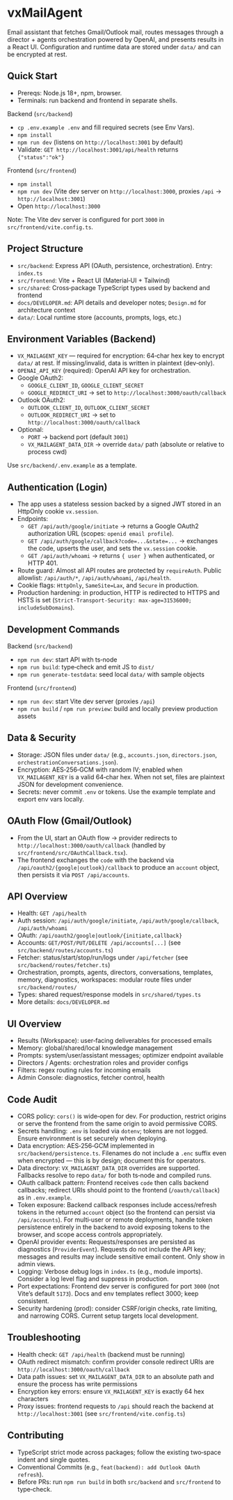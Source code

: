 # vxMailAgent

Email assistant that fetches Gmail/Outlook mail, routes messages through a director + agents orchestration powered by OpenAI, and presents results in a React UI. Configuration and runtime data are stored under `data/` and can be encrypted at rest.

## Quick Start

- Prereqs: Node.js 18+, npm, browser.
- Terminals: run backend and frontend in separate shells.

Backend (`src/backend`)
- `cp .env.example .env` and fill required secrets (see Env Vars).
- `npm install`
- `npm run dev` (listens on `http://localhost:3001` by default)
- Validate: `GET http://localhost:3001/api/health` returns `{"status":"ok"}`

Frontend (`src/frontend`)
- `npm install`
- `npm run dev` (Vite dev server on `http://localhost:3000`, proxies `/api` → `http://localhost:3001`)
- Open `http://localhost:3000`

Note: The Vite dev server is configured for port `3000` in `src/frontend/vite.config.ts`.

## Project Structure

- `src/backend`: Express API (OAuth, persistence, orchestration). Entry: `index.ts`
- `src/frontend`: Vite + React UI (Material‑UI + Tailwind)
- `src/shared`: Cross‑package TypeScript types used by backend and frontend
- `docs/DEVELOPER.md`: API details and developer notes; `Design.md` for architecture context
- `data/`: Local runtime store (accounts, prompts, logs, etc.)

## Environment Variables (Backend)

- `VX_MAILAGENT_KEY` — required for encryption: 64‑char hex key to encrypt `data/` at rest. If missing/invalid, data is written in plaintext (dev‑only).
- `OPENAI_API_KEY` (required): OpenAI API key for orchestration.
- Google OAuth2:
  - `GOOGLE_CLIENT_ID`, `GOOGLE_CLIENT_SECRET`
  - `GOOGLE_REDIRECT_URI` → set to `http://localhost:3000/oauth/callback`
- Outlook OAuth2:
  - `OUTLOOK_CLIENT_ID`, `OUTLOOK_CLIENT_SECRET`
  - `OUTLOOK_REDIRECT_URI` → set to `http://localhost:3000/oauth/callback`
- Optional:
  - `PORT` → backend port (default `3001`)
  - `VX_MAILAGENT_DATA_DIR` → override `data/` path (absolute or relative to process cwd)

Use `src/backend/.env.example` as a template.

## Authentication (Login)

- The app uses a stateless session backed by a signed JWT stored in an HttpOnly cookie `vx.session`.
- Endpoints:
  - `GET /api/auth/google/initiate` → returns a Google OAuth2 authorization URL (scopes: `openid email profile`).
  - `GET /api/auth/google/callback?code=...&state=...` → exchanges the code, upserts the user, and sets the `vx.session` cookie.
  - `GET /api/auth/whoami` → returns `{ user }` when authenticated, or HTTP 401.
- Route guard: Almost all API routes are protected by `requireAuth`. Public allowlist: `/api/auth/*`, `/api/auth/whoami`, `/api/health`.
- Cookie flags: `HttpOnly`, `SameSite=Lax`, and `Secure` in production.
- Production hardening: in production, HTTP is redirected to HTTPS and HSTS is set (`Strict-Transport-Security: max-age=31536000; includeSubDomains`).

## Development Commands

Backend (`src/backend`)
- `npm run dev`: start API with ts‑node
- `npm run build`: type‑check and emit JS to `dist/`
- `npm run generate-testdata`: seed local `data/` with sample objects

Frontend (`src/frontend`)
- `npm run dev`: start Vite dev server (proxies `/api`)
- `npm run build` / `npm run preview`: build and locally preview production assets

## Data & Security

- Storage: JSON files under `data/` (e.g., `accounts.json`, `directors.json`, `orchestrationConversations.json`).
- Encryption: AES‑256‑GCM with random IV; enabled when `VX_MAILAGENT_KEY` is a valid 64‑char hex. When not set, files are plaintext JSON for development convenience.
- Secrets: never commit `.env` or tokens. Use the example template and export env vars locally.

## OAuth Flow (Gmail/Outlook)

- From the UI, start an OAuth flow → provider redirects to `http://localhost:3000/oauth/callback` (handled by `src/frontend/src/OAuthCallback.tsx`).
- The frontend exchanges the `code` with the backend via `/api/oauth2/{google|outlook}/callback` to produce an `account` object, then persists it via `POST /api/accounts`.

## API Overview

- Health: `GET /api/health`
- Auth session: `/api/auth/google/initiate`, `/api/auth/google/callback`, `/api/auth/whoami`
- OAuth: `/api/oauth2/google|outlook/{initiate,callback}`
- Accounts: `GET/POST/PUT/DELETE /api/accounts[...]` (see `src/backend/routes/accounts.ts`)
- Fetcher: status/start/stop/run/logs under `/api/fetcher` (see `src/backend/routes/fetcher.ts`)
- Orchestration, prompts, agents, directors, conversations, templates, memory, diagnostics, workspaces: modular route files under `src/backend/routes/`
- Types: shared request/response models in `src/shared/types.ts`
- More details: `docs/DEVELOPER.md`

## UI Overview

- Results (Workspace): user‑facing deliverables for processed emails
- Memory: global/shared/local knowledge management
- Prompts: system/user/assistant messages; optimizer endpoint available
- Directors / Agents: orchestration roles and provider configs
- Filters: regex routing rules for incoming emails
- Admin Console: diagnostics, fetcher control, health

## Code Audit

- CORS policy: `cors()` is wide‑open for dev. For production, restrict origins or serve the frontend from the same origin to avoid permissive CORS.
- Secrets handling: `.env` is loaded via `dotenv`; tokens are not logged. Ensure environment is set securely when deploying.
- Data encryption: AES‑256‑GCM implemented in `src/backend/persistence.ts`. Filenames do not include a `.enc` suffix even when encrypted — this is by design; document this for operators.
- Data directory: `VX_MAILAGENT_DATA_DIR` overrides are supported. Fallbacks resolve to repo `data/` for both ts‑node and compiled runs.
- OAuth callback pattern: Frontend receives `code` then calls backend callbacks; redirect URIs should point to the frontend (`/oauth/callback`) as in `.env.example`.
- Token exposure: Backend callback responses include access/refresh tokens in the returned `account` object (so the frontend can persist via `/api/accounts`). For multi‑user or remote deployments, handle token persistence entirely in the backend to avoid exposing tokens to the browser, and scope access controls appropriately.
- OpenAI provider events: Requests/responses are persisted as diagnostics (`ProviderEvent`). Requests do not include the API key; messages and results may include sensitive email content. Only show in admin views.
- Logging: Verbose debug logs in `index.ts` (e.g., module imports). Consider a log level flag and suppress in production.
- Port expectations: Frontend dev server is configured for port `3000` (not Vite’s default `5173`). Docs and env templates reflect 3000; keep consistent.
- Security hardening (prod): consider CSRF/origin checks, rate limiting, and narrowing CORS. Current setup targets local development.

## Troubleshooting

- Health check: `GET /api/health` (backend must be running)
- OAuth redirect mismatch: confirm provider console redirect URIs are `http://localhost:3000/oauth/callback`
- Data path issues: set `VX_MAILAGENT_DATA_DIR` to an absolute path and ensure the process has write permissions
- Encryption key errors: ensure `VX_MAILAGENT_KEY` is exactly 64 hex characters
- Proxy issues: frontend requests to `/api` should reach the backend at `http://localhost:3001` (see `src/frontend/vite.config.ts`)

## Contributing

- TypeScript strict mode across packages; follow the existing two‑space indent and single quotes.
- Conventional Commits (e.g., `feat(backend): add Outlook OAuth refresh`).
- Before PRs: run `npm run build` in both `src/backend` and `src/frontend` to type‑check.

